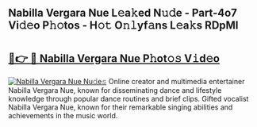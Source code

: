 ## Nabilla Vergara Nue L𝚎a𝚔ed N𝚞𝚍e - Part-4o7 Vi𝚍𝚎o P𝚑𝚘tos - H𝚘𝚝 O𝚗𝚕yf𝚊ns L𝚎a𝚔s RDpMI

# <h2><a href="http://kfc4ig5.oniu.top/?m=Nabilla+Vergara+Nue">🔗👉 🔴 Nabilla Vergara Nue P𝚑ot𝚘𝚜 V𝚒d𝚎o</a></h2>

[![Nabilla Vergara Nue Nu𝚍e𝚜](https://i.imgur.com/0qMVB7G.gif)](http://kfc4ig5.oniu.top/?m=Nabilla+Vergara+Nue)
Online creator and multimedia entertainer Nabilla Vergara Nue, known for disseminating dance and lifestyle knowledge through popular dance routines and brief clips. Gifted vocalist Nabilla Vergara Nue, known for their remarkable singing abilities and achievements in the music world.  
